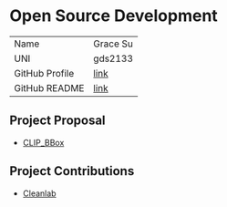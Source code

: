 # Open Source Development

|  |  |
|:--|:--|
|Name|Grace Su|
|UNI| gds2133|
| GitHub Profile | [link](https://github.com/graceduansu) |
| GitHub README | [link](https://github.com/graceduansu/graceduansu/blob/main/README.md) |

## Project Proposal

* [CLIP_BBox](../projects/python/clip_bbox.md)

## Project Contributions

* [Cleanlab](../projects/python/cleanlab.md)
